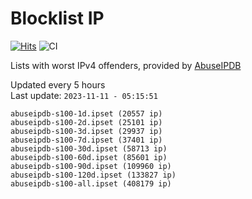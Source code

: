 # Blocklist IP

[![Hits](https://hits.seeyoufarm.com/api/count/incr/badge.svg?url=https%3A%2F%2Fgithub.com%2Fborestad%2Fblocklist-ip%2F&count_bg=%2379C83D&title_bg=%23555555&icon=&icon_color=%23E7E7E7&title=hits&edge_flat=false)](https://hits.seeyoufarm.com)  ![CI](https://img.shields.io/github/workflow/status/borestad/blocklist-ip/CI?style=flat-square)

Lists with worst IPv4 offenders, provided by [AbuseIPDB](https://www.abuseipdb.com/)

<!-- FOOTER-PLACEHOLDER -->
Updated every 5 hours<br>
Last update: `2023-11-11 - 05:15:51`
```
abuseipdb-s100-1d.ipset (20557 ip)
abuseipdb-s100-2d.ipset (25101 ip)
abuseipdb-s100-3d.ipset (29937 ip)
abuseipdb-s100-7d.ipset (37401 ip)
abuseipdb-s100-30d.ipset (58713 ip)
abuseipdb-s100-60d.ipset (85601 ip)
abuseipdb-s100-90d.ipset (109960 ip)
abuseipdb-s100-120d.ipset (133827 ip)
abuseipdb-s100-all.ipset (408179 ip)
```
